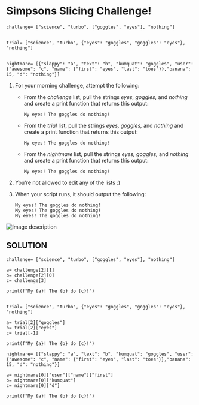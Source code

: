 # Simpsons Slicing Challenge!


    challenge= ["science", "turbo", ["goggles", "eyes"], "nothing"]


    trial= ["science", "turbo", {"eyes": "goggles", "goggles": "eyes"}, "nothing"]


    nightmare= [{"slappy": "a", "text": "b", "kumquat": "goggles", "user":{"awesome": "c", "name": {"first": "eyes", "last": "toes"}},"banana": 15, "d": "nothing"}]


1. For your morning challenge, attempt the following:

    - From the *challenge* list, pull the strings *eyes, goggles,* and *nothing* and create a print function that returns this output:
        ```
        My eyes! The goggles do nothing!
        ```
    - From the *trial* list, pull the strings *eyes, goggles,* and *nothing* and create a print function that returns this output:
        ```
        My eyes! The goggles do nothing!
        ```
    - From the *nightmare* list, pull the strings *eyes, goggles,* and *nothing* and create a print function that returns this output:
        ```
        My eyes! The goggles do nothing!
        ```
0. You're not allowed to edit any of the lists :)

0. When your script runs, it should output the following:

    ```
    My eyes! The goggles do nothing!
    My eyes! The goggles do nothing!
    My eyes! The goggles do nothing!
    ```
![Image description](https://github.com/csfeeser/Python/blob/master/eyes.jpg?raw=true)


## SOLUTION

```
challenge= ["science", "turbo", ["goggles", "eyes"], "nothing"]

a= challenge[2][1]
b= challenge[2][0]
c= challenge[3]

print(f"My {a}! The {b} do {c}!")


trial= ["science", "turbo", {"eyes": "goggles", "goggles": "eyes"}, "nothing"]

a= trial[2]["goggles"]
b= trial[2]["eyes"]
c= trial[-1]

print(f"My {a}! The {b} do {c}!")

nightmare= [{"slappy": "a", "text": "b", "kumquat": "goggles", "user":{"awesome": "c", "name": {"first": "eyes", "last": "toes"}},"banana": 15, "d": "nothing"}]

a= nightmare[0]["user"]["name"]["first"]
b= nightmare[0]["kumquat"]
c= nightmare[0]["d"]

print(f"My {a}! The {b} do {c}!")
```
